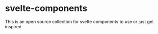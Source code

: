# svelte-components
This is an open source collection for svelte components to use or just get inspired
